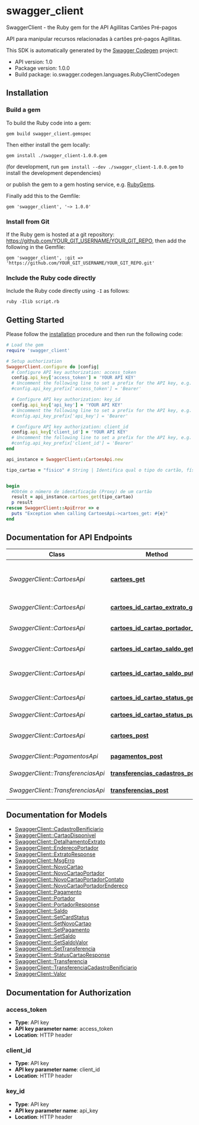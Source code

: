 # swagger_client

SwaggerClient - the Ruby gem for the API Agillitas Cartões Pré-pagos

API para manipular recursos relacionadas à cartões pré-pagos Agillitas.

This SDK is automatically generated by the [Swagger Codegen](https://github.com/swagger-api/swagger-codegen) project:

- API version: 1.0
- Package version: 1.0.0
- Build package: io.swagger.codegen.languages.RubyClientCodegen

## Installation

### Build a gem

To build the Ruby code into a gem:

```shell
gem build swagger_client.gemspec
```

Then either install the gem locally:

```shell
gem install ./swagger_client-1.0.0.gem
```
(for development, run `gem install --dev ./swagger_client-1.0.0.gem` to install the development dependencies)

or publish the gem to a gem hosting service, e.g. [RubyGems](https://rubygems.org/).

Finally add this to the Gemfile:

    gem 'swagger_client', '~> 1.0.0'

### Install from Git

If the Ruby gem is hosted at a git repository: https://github.com/YOUR_GIT_USERNAME/YOUR_GIT_REPO, then add the following in the Gemfile:

    gem 'swagger_client', :git => 'https://github.com/YOUR_GIT_USERNAME/YOUR_GIT_REPO.git'

### Include the Ruby code directly

Include the Ruby code directly using `-I` as follows:

```shell
ruby -Ilib script.rb
```

## Getting Started

Please follow the [installation](#installation) procedure and then run the following code:
```ruby
# Load the gem
require 'swagger_client'

# Setup authorization
SwaggerClient.configure do |config|
  # Configure API key authorization: access_token
  config.api_key['access_token'] = 'YOUR API KEY'
  # Uncomment the following line to set a prefix for the API key, e.g. 'Bearer' (defaults to nil)
  #config.api_key_prefix['access_token'] = 'Bearer'

  # Configure API key authorization: key_id
  config.api_key['api_key'] = 'YOUR API KEY'
  # Uncomment the following line to set a prefix for the API key, e.g. 'Bearer' (defaults to nil)
  #config.api_key_prefix['api_key'] = 'Bearer'

  # Configure API key authorization: client_id
  config.api_key['client_id'] = 'YOUR API KEY'
  # Uncomment the following line to set a prefix for the API key, e.g. 'Bearer' (defaults to nil)
  #config.api_key_prefix['client_id'] = 'Bearer'
end

api_instance = SwaggerClient::CartoesApi.new

tipo_cartao = "fisico" # String | Identifica qual o tipo do cartão, físico ou virtual.


begin
  #Obtém o número de identificação (Proxy) de um cartão
  result = api_instance.cartoes_get(tipo_cartao)
  p result
rescue SwaggerClient::ApiError => e
  puts "Exception when calling CartoesApi->cartoes_get: #{e}"
end

```

## Documentation for API Endpoints

Class | Method | HTTP request | Description
------------ | ------------- | ------------- | -------------
*SwaggerClient::CartoesApi* | [**cartoes_get**](docs/CartoesApi.md#cartoes_get) | **GET** /cartoes | Obtém o número de identificação (Proxy) de um cartão
*SwaggerClient::CartoesApi* | [**cartoes_id_cartao_extrato_get**](docs/CartoesApi.md#cartoes_id_cartao_extrato_get) | **GET** /cartoes/{idCartao}/extrato | Extrato do cartão
*SwaggerClient::CartoesApi* | [**cartoes_id_cartao_portador_get**](docs/CartoesApi.md#cartoes_id_cartao_portador_get) | **GET** /cartoes/{idCartao}/portador | Informações do portador do cartão
*SwaggerClient::CartoesApi* | [**cartoes_id_cartao_saldo_get**](docs/CartoesApi.md#cartoes_id_cartao_saldo_get) | **GET** /cartoes/{idCartao}/saldo | Saldo do cartão
*SwaggerClient::CartoesApi* | [**cartoes_id_cartao_saldo_put**](docs/CartoesApi.md#cartoes_id_cartao_saldo_put) | **PUT** /cartoes/{idCartao}/saldo | Credita ou debita valor da conta de um cartão.
*SwaggerClient::CartoesApi* | [**cartoes_id_cartao_status_get**](docs/CartoesApi.md#cartoes_id_cartao_status_get) | **GET** /cartoes/{idCartao}/status | Status do cartão
*SwaggerClient::CartoesApi* | [**cartoes_id_cartao_status_put**](docs/CartoesApi.md#cartoes_id_cartao_status_put) | **PUT** /cartoes/{idCartao}/status | Altera status do cartão
*SwaggerClient::CartoesApi* | [**cartoes_post**](docs/CartoesApi.md#cartoes_post) | **POST** /cartoes | Requisita um cartão de debito
*SwaggerClient::PagamentosApi* | [**pagamentos_post**](docs/PagamentosApi.md#pagamentos_post) | **POST** /pagamentos | Pagamento de boletos.
*SwaggerClient::TransferenciasApi* | [**transferencias_cadastros_post**](docs/TransferenciasApi.md#transferencias_cadastros_post) | **POST** /transferencias/cadastros | Cadastro de beneficiário
*SwaggerClient::TransferenciasApi* | [**transferencias_post**](docs/TransferenciasApi.md#transferencias_post) | **POST** /transferencias | Transferência de valor


## Documentation for Models

 - [SwaggerClient::CadastroBenificiario](docs/CadastroBenificiario.md)
 - [SwaggerClient::CartaoDisponivel](docs/CartaoDisponivel.md)
 - [SwaggerClient::DetalhamentoExtrato](docs/DetalhamentoExtrato.md)
 - [SwaggerClient::EnderecoPortador](docs/EnderecoPortador.md)
 - [SwaggerClient::ExtratoResponse](docs/ExtratoResponse.md)
 - [SwaggerClient::MsgErro](docs/MsgErro.md)
 - [SwaggerClient::NovoCartao](docs/NovoCartao.md)
 - [SwaggerClient::NovoCartaoPortador](docs/NovoCartaoPortador.md)
 - [SwaggerClient::NovoCartaoPortadorContato](docs/NovoCartaoPortadorContato.md)
 - [SwaggerClient::NovoCartaoPortadorEndereco](docs/NovoCartaoPortadorEndereco.md)
 - [SwaggerClient::Pagamento](docs/Pagamento.md)
 - [SwaggerClient::Portador](docs/Portador.md)
 - [SwaggerClient::PortadorResponse](docs/PortadorResponse.md)
 - [SwaggerClient::Saldo](docs/Saldo.md)
 - [SwaggerClient::SetCardStatus](docs/SetCardStatus.md)
 - [SwaggerClient::SetNovoCartao](docs/SetNovoCartao.md)
 - [SwaggerClient::SetPagamento](docs/SetPagamento.md)
 - [SwaggerClient::SetSaldo](docs/SetSaldo.md)
 - [SwaggerClient::SetSaldoValor](docs/SetSaldoValor.md)
 - [SwaggerClient::SetTransferencia](docs/SetTransferencia.md)
 - [SwaggerClient::StatusCartaoResponse](docs/StatusCartaoResponse.md)
 - [SwaggerClient::Transferencia](docs/Transferencia.md)
 - [SwaggerClient::TransferenciaCadastroBenificiario](docs/TransferenciaCadastroBenificiario.md)
 - [SwaggerClient::Valor](docs/Valor.md)


## Documentation for Authorization


### access_token

- **Type**: API key
- **API key parameter name**: access_token
- **Location**: HTTP header

### client_id

- **Type**: API key
- **API key parameter name**: client_id
- **Location**: HTTP header

### key_id

- **Type**: API key
- **API key parameter name**: api_key
- **Location**: HTTP header

